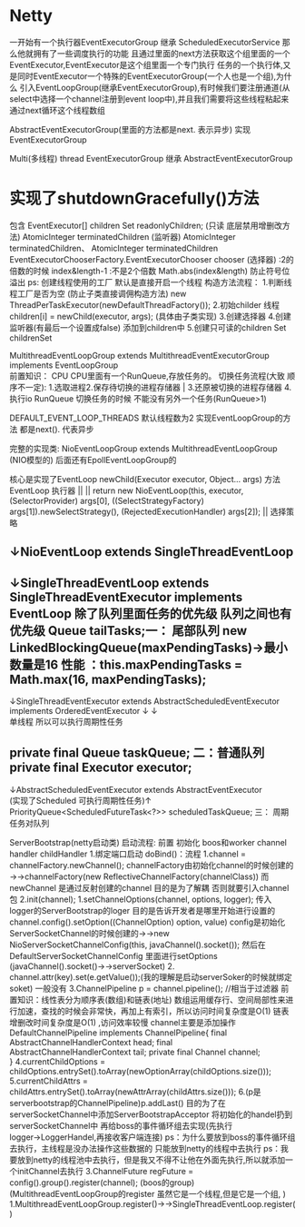 # Netty

一开始有一个执行器EventExecutorGroup 继承 ScheduledExecutorService 那么他就拥有了一些调度执行的功能
且通过里面的next方法获取这个组里面的一个EventExecutor,EventExecutor是这个组里面一个专门执行
任务的一个执行体,又是同时EventExecutor一个特殊的EventExecutorGroup(一个人也是一个组),为什么
引入EventLoopGroup(继承EventExecutorGroup),有时候我们要注册通道(从select中选择一个channel注册到event loop中),并且我们需要将这些线程粘起来
通过next循环这个线程数组


AbstractEventExecutorGroup(里面的方法都是next.  表示异步)  实现  EventExecutorGroup

Multi(多线程) thread EventExecutorGroup  继承 AbstractEventExecutorGroup
# 实现了shutdownGracefully()方法
包含 EventExecutor[] children 
     Set<EventExecutor> readonlyChildren; (只读 底层禁用增删改方法)
     AtomicInteger terminatedChildren (监听器)  AtomicInteger terminatedChildren、
     AtomicInteger terminatedChildren
     EventExecutorChooserFactory.EventExecutorChooser chooser (选择器)  :2的倍数的时候  index&length-1
                                                                        :不是2个倍数    Math.abs(index&length) 防止符号位溢出
     ps: 创建线程使用的工厂 默认是直接开启一个线程
     构造方法流程：
                1.判断线程工厂是否为空  (防止子类直接调佣构造方法)    new ThreadPerTaskExecutor(newDefaultThreadFactory());
                2.初始childer 线程  children[i] = newChild(executor, args); (具体由子类实现)
                3.创建选择器
                4.创建监听器(有最后一个设置成false) 添加到children中
                5.创建只可读的children   Set<EventExecutor> childrenSet
               
MultithreadEventLoopGroup extends MultithreadEventExecutorGroup implements EventLoopGroup                
前置知识：
  CPU          CPU里面有一个RunQueue,存放任务的。    切换任务流程(大致 顺序不一定): 1.选取进程2.保存待切换的进程存储器
   |                                                            3.还原被切换的进程存储器 4.执行io
RunQueue                                            切换任务的时候 不能没有另外一个任务(RunQueue>1)


DEFAULT_EVENT_LOOP_THREADS  默认线程数为2  实现EventLoopGroup的方法 都是next().  代表异步 

完整的实现类:   NioEventLoopGroup extends MultithreadEventLoopGroup  (NIO模型的)  后面还有EpollEventLoopGroup的

核心是实现了EventLoop newChild(Executor executor, Object... args)   方法
                        EventLoop 执行器
                         ||       ||
return new NioEventLoop(this, executor, (SelectorProvider) args[0],
            ((SelectStrategyFactory) args[1]).newSelectStrategy(), (RejectedExecutionHandler) args[2]);
                    ||
                  选择策略        

↓NioEventLoop extends SingleThreadEventLoop
-----------------
↓SingleThreadEventLoop extends SingleThreadEventExecutor implements EventLoop
除了队列里面任务的优先级 队列之间也有优先级
Queue<Runnable> tailTasks;一： 尾部队列  new LinkedBlockingQueue<Runnable>(maxPendingTasks)→最小数量是16  性能 ：this.maxPendingTasks = Math.max(16, maxPendingTasks);
-----------------
↓SingleThreadEventExecutor extends AbstractScheduledEventExecutor implements OrderedEventExecutor
            ↓                                ↓   
          单线程                        所以可以执行周期性任务

private final Queue<Runnable> taskQueue;  二：普通队列 
private final Executor executor;
-----------------
↓AbstractScheduledEventExecutor extends AbstractEventExecutor  
(实现了Scheduled 可执行周期性任务)↑ 
PriorityQueue<ScheduledFutureTask<?>> scheduledTaskQueue;    三： 周期任务对队列





ServerBootstrap(netty启动类) 启动流程:
前置  初始化 boos和worker  channel  handler childHandler
1.绑定端口启动  doBind()：流程
                1.channel = channelFactory.newChannel();
                            channelFactory由初始化channel的时候创建的→→channelFactory(new ReflectiveChannelFactory<C>(channelClass))
                            而newChannel 是通过反射创建的channel  目的是为了解耦 否则就要引入channel包 
                2.init(channel);
                             1.setChannelOptions(channel, options, logger);
                                    传入logger的ServerBootstrap的loger  目的是告诉开发者是哪里开始进行设置的
                                    channel.config().setOption((ChannelOption<Object>) option, value)
                                    config是初始化ServerSocketChannel的时候创建的→→new NioServerSocketChannelConfig(this, javaChannel().socket());
                                    然后在DefaultServerSocketChannelConfig 里面进行setOptions   (javaChannel().socket()→→serverSocket) 
                             2. channel.attr(key).set(e.getValue());(我的理解是启动serverSoker的时候就绑定soket) 一般没有
                             3.ChannelPipeline p = channel.pipeline();  //相当于过滤器
                                    前置知识：线性表分为顺序表(数组)和链表(地址) 
                                             数组运用缓存行、空间局部性来进行加速，查找的时候会非常快，再加上有索引，所以访问时间复杂度是O(1)
                                             链表增删改时间复杂度是O(1) ,访问效率较慢  channel主要是添加操作
                                    DefaultChannelPipeline implements ChannelPipeline{
                                    final AbstractChannelHandlerContext head;
                                    final AbstractChannelHandlerContext tail;
                                    private final Channel channel;    
                                    }
                             4.currentChildOptions = childOptions.entrySet().toArray(newOptionArray(childOptions.size()));
                             5.currentChildAttrs = childAttrs.entrySet().toArray(newAttrArray(childAttrs.size()));
                             6.(p是serverbootstrap的ChannelPipeline)p.addLast() 目的为了在serverSocketChannel中添加ServerBootstrapAcceptor
                                    将初始化的handel扔到serverSocketChannel中 再给boss的事件循环组去实现(先执行logger→LoggerHandel,再接收客户端连接)
                                    ps：为什么要放到boss的事件循环组去执行，主线程是没办法操作这些数据的 只能放到netty的线程中去执行
                                    ps：我要放到netty的线程池中去执行，但是我又不得不让他在外面先执行,所以就添加一个initChannel去执行
                3.ChannelFuture regFuture = config().group().register(channel);
                                                    (boos的group)  
                                                     (MultithreadEventLoopGroup的register 虽然它是一个线程,但是它是一个组,  )
                                 1.MultithreadEventLoopGroup.register()→→SingleThreadEventLoop.register()            